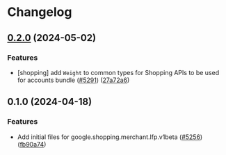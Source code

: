 # Changelog

## [0.2.0](https://github.com/googleapis/google-cloud-node/compare/lfp-v0.1.0...lfp-v0.2.0) (2024-05-02)


### Features

* [shopping] add `Weight` to common types for Shopping APIs to be used for accounts bundle ([#5291](https://github.com/googleapis/google-cloud-node/issues/5291)) ([27a72a6](https://github.com/googleapis/google-cloud-node/commit/27a72a6d16079ff025b4a9ac702c6d1bffd017ce))

## 0.1.0 (2024-04-18)


### Features

* Add initial files for google.shopping.merchant.lfp.v1beta ([#5256](https://github.com/googleapis/google-cloud-node/issues/5256)) ([fb90a74](https://github.com/googleapis/google-cloud-node/commit/fb90a7401d631d8ba90207fcce59fa3255cf713f))
